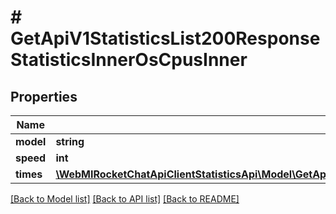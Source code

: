 # # GetApiV1StatisticsList200ResponseStatisticsInnerOsCpusInner

## Properties

Name | Type | Description | Notes
------------ | ------------- | ------------- | -------------
**model** | **string** |  | [optional]
**speed** | **int** |  | [optional]
**times** | [**\WebMIRocketChatApiClientStatisticsApi\Model\GetApiV1StatisticsList200ResponseStatisticsInnerOsCpusInnerTimes**](GetApiV1StatisticsList200ResponseStatisticsInnerOsCpusInnerTimes.md) |  | [optional]

[[Back to Model list]](../../README.md#models) [[Back to API list]](../../README.md#endpoints) [[Back to README]](../../README.md)
